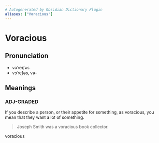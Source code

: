 ```yaml
---
# Autogenerated by Obsidian Dictionary Plugin
aliases: ["Voracious"]
---
```


# Voracious

## Pronunciation

- vəˈreɪʃəs
- vɔˈreʃəs, və-

## Meanings

### ADJ-GRADED

If you describe a person, or their appetite for something, as voracious, you mean that they want a lot of something.  

> Joseph Smith was a voracious book collector.




voracious